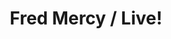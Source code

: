 ---
title: Fred Mercy / Live!
description: You hangin' out?!
type: page
template: templates/live
---
